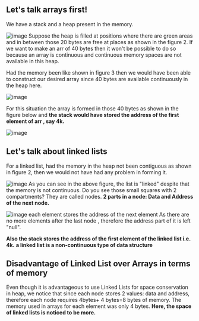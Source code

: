 ## Let's talk arrays first!

We have a stack and a heap present in the memory.

![image](https://user-images.githubusercontent.com/93143005/149341590-c94206dd-c601-466a-bde5-fdab18bf0dd9.png)
Suppose the heap is filled at positions where there are green areas and in between 
those 20 bytes are free at places as shown in the figure 2. If we want to make an arr of 
40 bytes then it won't be possible to do so because an array is continuous and continuous memory spaces are not available in this heap.

Had the memory been like shown in figure 3 then we would have been able to construct 
our desired array since 40 bytes are available continuously in the heap here.

![image](https://user-images.githubusercontent.com/93143005/149341661-63e54fbc-fafb-4ba9-bad1-fd99d8459272.png)

For this situation the array is formed in those 40 bytes as shown in the figure below and **the stack would have stored the address of the first element of arr , say 4k.**

![image](https://user-images.githubusercontent.com/93143005/149341695-416744fc-45d4-4898-b56b-aca1a59976a9.png)


## Let's talk about linked lists

For a linked list, had the memory in the heap not been contiguous as shown in figure 2, then we would not have had any problem in forming it.

![image](https://user-images.githubusercontent.com/93143005/149342099-c7baa6c5-b5ab-40d1-8f56-99dd007a32e1.png)
As you can see in the above figure, the list is "linked" despite that the memory is not continuous. 
Do you see those small squares with 2 compartments? They are called nodes.
**2 parts in a node: Data and Address of the next node.**

![image](https://user-images.githubusercontent.com/93143005/149343061-ee39b8f1-3d85-4239-bd49-3ffe4d8ffc70.png)
each element stores the address of the next element
As there are no more elements after the last node , therefore the address part of it is left "null".

**Also the stack stores the address of the first element of the linked list i.e. 4k.**
**a linked list is a non-continuous type of data structure**

## Disadvantage of Linked List over Arrays in terms of memory

Even though it is advantageous to use Linked Lists for space conservation in heap, we notice that since each node stores 2 values: data and address,
therefore each node requires 4bytes+ 4 bytes=8 bytes of memory. 
The memory used in arrays for each element was only 4 bytes. **Here, the space of linked lists is noticed to be more.**


